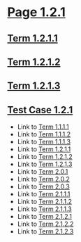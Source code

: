# [Page 1.2.1](#page-121)

## [Term 1.2.1.1](#term-1211)

## [Term 1.2.1.2](#term-1212)

## [Term 1.2.1.3](#term-1213)

## [Test Case 1.2.1](#test-case-121)

*   Link to [Term 1.1.1.1](../KEY-1/page-1-1-1.md#term-1111)
*   Link to [Term 1.1.1.2](../KEY-1/page-1-1-1.md#term-1112)
*   Link to [Term 1.1.1.3](../KEY-1/page-1-1-1.md#term-1113)
*   Link to [Term 1.2.1.1](#term-1211)
*   Link to [Term 1.2.1.2](#term-1212)
*   Link to [Term 1.2.1.3](#term-1213)
*   Link to [Term 2.0.1](../../chapter-2/page-2-0.md#term-201)
*   Link to [Term 2.0.2](../../chapter-2/page-2-0.md#term-202)
*   Link to [Term 2.0.3](../../chapter-2/page-2-0.md#term-203)
*   Link to [Term 2.1.1.1](../../chapter-2/KEY-2/page-2-1-1.md#term-2111)
*   Link to [Term 2.1.1.2](../../chapter-2/KEY-2/page-2-1-1.md#term-2112)
*   Link to [Term 2.1.1.3](../../chapter-2/KEY-2/page-2-1-1.md#term-2113)
*   Link to [Term 2.1.2.1](../../chapter-2/KEY-2/page-2-1-2.md#term-2121)
*   Link to [Term 2.1.2.2](../../chapter-2/KEY-2/page-2-1-2.md#term-2122)
*   Link to [Term 2.1.2.3](../../chapter-2/KEY-2/page-2-1-2.md#term-2123)
